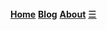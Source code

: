 <div id="myNavbar" class="navbar">
  <a href="/" class="homeoption"><strong>Home</strong></a>
  <a href="/blog" class="otheroptions"><strong>Blog</strong></a>
  <a href="/about" class="otheroptions"><strong>About</strong></a>
  <a href="javascript:void(0);" style="font-size:15px;" class="icon" onclick="interactNav()">&#9776;</a>
</div>
<script>
var visible = false
function evalNav() {	// this functions is when display in vertical mode.
  var x = document.getElementById("myNavbar");	
  if (x.className === "navbar") {	
    x.className += " responsive";	
    console.log("set navbar responsive");	
  } else {	
    x.className = "navbar";	
    console.log("set navbar");	
  }
}
</script>

